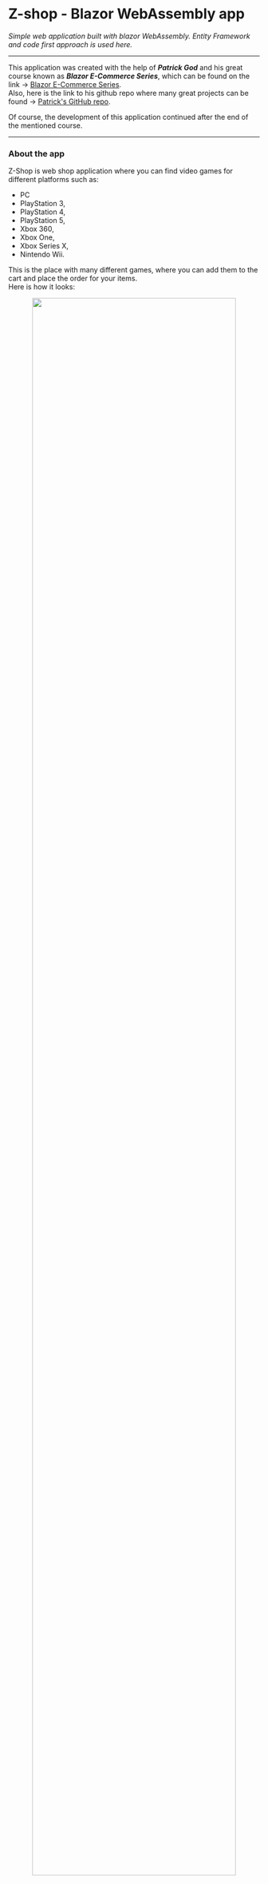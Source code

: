 # Z-shop  - Blazor WebAssembly app #

_Simple web application built with blazor WebAssembly. Entity Framework and code first approach is used here._
<br>
- - - -
This application was created with the help of ***Patrick God*** and his great course known as ***_Blazor E-Commerce Series_***, which can be found on the link -> [Blazor E-Commerce Series](https://www.youtube.com/watch?v=ITk2MTFpiA4&list=PLF1jhYUTnHo6oK14WD3D_abbluAj0aiRb). <br>
Also, here is the link to his github repo where many great projects can be found -> [Patrick's GitHub repo](https://github.com/patrickgod).

Of course, the development of this application continued after the end of the mentioned course.
- - - -
### About the app ###
Z-Shop is web shop application where you can find video games for different platforms such as:
* PC
* PlayStation 3,
* PlayStation 4,
* PlayStation 5,
* Xbox 360,
* Xbox One,
* Xbox Series X,
* Nintendo Wii.
                                                          
This is the place with many different games, where you can add them to the cart and place the order for your items. <br> 
Here is how it looks: <br>

<p align="center">
  <img src="https://user-images.githubusercontent.com/58775766/131745964-1019d67e-14da-4132-9f3f-b11f73fa8c33.png" width="90%" >
</p>

If we just want to show games for the specific category, it can be done via dropdown:
<p align="center">
  <img src="https://user-images.githubusercontent.com/58775766/131750338-c6d08dd8-09a8-49c8-a350-44d0db1738d6.png" width="90%" >
</p>

You can get a detailed preview for each product by clicking on it:
<p align="center">
  <img src="https://user-images.githubusercontent.com/58775766/131746037-48c76092-a956-4414-b360-b2d53cbf0f8a.png" width="90%" >
</p>

So, there is implementation of different product variants on this page, which means that for each game there is different platforms available, and each game can have different prices for the selected platform. Platform can be selected from the dropdown:
<p align="center">
  <img src="https://user-images.githubusercontent.com/58775766/130677989-7f0c175a-0c17-4fa6-bd46-c5145598def5.png" width="80%" >
</p>

You can select quantity for each item by entering wanted number inside ***InputNumber*** field:
<p align="center">
  <img src="https://user-images.githubusercontent.com/58775766/130677221-b0ed6507-9fd9-403c-8100-c8e9ebdcc28d.png" width="60%" >
</p>

Also, there is view counter at the bottom right corner of the selected product:
<p align="center">
  <img src="https://user-images.githubusercontent.com/58775766/130677628-054f198c-ec45-4e93-b91c-b55f32c4d02b.png" width="60%" >
</p>

By clicking on ***"Add to cart"*** specified quantity of the selected item will be added to your cart. Also, popup message will be shown when item is added:
<p align="center">
  <img src="https://user-images.githubusercontent.com/58775766/131746163-d9dba0d1-4f1c-4f10-8320-5bd9cae36952.png" width="80%" >
</p>

This was done by using already implemented JavaScript free toast implementation for Blazor and Razor Components called ***Blazored Toast***.

More details about it can be found on the link: https://github.com/Blazored/Toast

- - - -
Okay, let's get into our ***Cart*** and see how it looks with some items in it. <br>

Here is the list of all added items. Take a look at the top right corner on the ***Cart*** button - There is indicator (🟥) that is showing a number of different product variants in our cart, which means that if we have added two same games, but for different platforms, there will be 2 items in your cart. Otherwise there will be only one.
<p align="center">
  <img src="https://user-images.githubusercontent.com/58775766/131746717-36ed9a53-f7b7-43f3-95d8-97fb07db32ad.png" width="90%" >
</p>

Also, each item can be deleted from the cart (🟦) and product quantity can be changed while we are inside of our cart (🟩).<br>
At the bottom right of the page, there is total amount that we need to pay.

Deleting product from the cart will result with new popup:
<p align="center">
  <img src="https://user-images.githubusercontent.com/58775766/131746894-272f06ca-fd37-4990-8218-4be94e91b10e.png" width="60%" >
</p>

By clicking ***"Place Order"*** we'll be redirected to the new page, where all of our items will be shown in the table:
<p align="center">
  <img src="https://user-images.githubusercontent.com/58775766/131747113-d7458163-9534-4b18-a98e-3a8cfb3b3414.png" width="60%" >
</p>

- - - -

Now, let's get into ***Login*** and ***Register*** forms. <br>
We can get to our login page by clicking ***"Login"*** button at the top right corner of the page:
<p align="center">
  <img src="https://user-images.githubusercontent.com/58775766/130684783-085e779e-2e5b-46ea-9c7f-c44ee5f8534d.png" width="80%" >
</p>

If we haven't registered yet, there is a link to the registration page:
<p align="center">
  <img src="https://user-images.githubusercontent.com/58775766/130685790-f4069366-1a6f-4c38-ad78-586af078b165.png" width="60%" >
</p>

Registration form:
<p align="center">
  <img src="https://user-images.githubusercontent.com/58775766/130686001-dd03c2ba-145b-44c5-b332-fc50dd181c70.png" width="60%" >
</p>

Here we are registering our new user.<br>
In order to get Admin role, real administrator of the page needs to manually insert Admin role to your account in the database. This approach can be avoided by adding ***SuperAdmin*** role, which will also be manually added to the database, but later we will be able to give ***Administrator roles*** to newly registered users without entering it manually into the database.

By logging in as an Admin, we will get access to ***Create***, ***Update*** and ***Delete*** products on the page.

After logging in, we can see that there is a few changes on the site:
<p align="center">
  <img src="https://user-images.githubusercontent.com/58775766/131747270-73086cb8-ef8d-4b82-9433-c5fcea30bdce.png" width="90%" >
</p>

***Create*** button appeared, and ***Login*** button has changed to ***Logout*** button. Also, welcome message has changed from _Welcome to Z-Shop_ to _Welcome back, ***user***_!<br>

If real administrator of the page doesn't gave to us Admin role, and we click on ***Create*** button, there will be ***"Not authorized"*** message and we won't be able to create any new product. The same works on for ***Updating*** and ***Deleting*** products on the page.

Going to the ***Product Details***, we will see that two new buttons has appeared -> ***Delete*** and ***Edit***: 
<p align="center">
  <img src="https://user-images.githubusercontent.com/58775766/131747685-0dbe1034-8dcf-4245-bbb0-f48ea92ef95d.png" width="80%" >
</p>

Clicking on ***Delete***, our product will be deleted from the database with all of it's variants, page will refresh and product will disappear from the page.

Going to ***Edit*** button, form will appear and we'll be able to update each property of the selected product:
<p align="center">
  <img src="https://user-images.githubusercontent.com/58775766/131748039-69935cb5-0806-4d6a-9f82-cbef640096e5.png" width="90%" >
  <img src="https://user-images.githubusercontent.com/58775766/131748123-b92588c9-f55f-4026-8114-df54435311f1.png" width="90%" >
</p>

The same form will appear with clicking on ***Create***, but it'll be the empty one.
